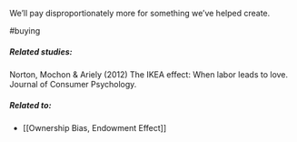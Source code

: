 We’ll pay disproportionately more for something we’ve helped create.

#buying

##### Related studies: 

Norton, Mochon & Ariely (2012) The IKEA effect: When labor leads to love. Journal of Consumer Psychology.

##### Related to:

- [[Ownership Bias, Endowment Effect]] 